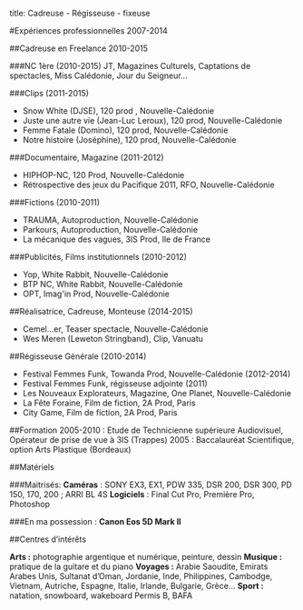 title: Cadreuse - Régisseuse - fixeuse

#Expériences professionnelles 2007-2014

##Cadreuse en Freelance 2010-2015


###NC 1ère (2010-2015)
JT, Magazines Culturels, Captations de spectacles, Miss Calédonie, Jour du Seigneur...

###Clips (2011-2015)
- Snow White (DJSE), 120 prod , Nouvelle-Calédonie
- Juste une autre vie (Jean-Luc Leroux), 120 prod, Nouvelle-Calédonie 
- Femme Fatale (Domino), 120 prod, Nouvelle-Calédonie
- Notre histoire (Joséphine), 120 prod, Nouvelle-Calédonie

###Documentaire, Magazine (2011-2012)
- HIPHOP-NC, 120 Prod, Nouvelle-Calédonie
- Rétrospective des jeux du Pacifique 2011, RFO, Nouvelle-Calédonie

###Fictions (2010-2011)
- TRAUMA, Autoproduction, Nouvelle-Calédonie
- Parkours, Autoproduction, Nouvelle-Calédonie
- La mécanique des vagues, 3IS Prod, Ile de France

###Publicités, Films institutionnels (2010-2012)
- Yop, White Rabbit, Nouvelle-Calédonie
- BTP NC, White Rabbit, Nouvelle-Calédonie
- OPT, Imag'in Prod, Nouvelle-Calédonie

##Réalisatrice, Cadreuse, Monteuse (2014-2015)
- Cemel...er, Teaser spectacle, Nouvelle-Calédonie
- Wes Meren (Leweton Stringband), Clip, Vanuatu

##Régisseuse Générale (2010-2014)
- Festival Femmes Funk, Towanda Prod, Nouvelle-Calédonie (2012-2014)
- Festival Femmes Funk, régisseuse adjointe (2011)
- Les Nouveaux Explorateurs, Magazine, One Planet, Nouvelle-Calédonie
- La Fête Foraine, Film de fiction, 2A Prod, Paris
- City Game, Film de fiction, 2A Prod, Paris

##Formation
2005-2010 : Etude de Technicienne supérieure Audiovisuel, 
	         Opérateur de prise de vue à 3IS (Trappes)
2005      : Baccalauréat Scientifique, option Arts Plastique (Bordeaux)

##Matériels

###Maitrisés:
**Caméras** : SONY EX3, EX1, PDW 335, DSR 200, DSR 300, PD 150, 170, 200 ; ARRI BL 4S
**Logiciels** : Final Cut Pro,  Première Pro, Photoshop

###En ma possession :
**Canon Eos 5D Mark II**

##Centres d’intérêts

**Arts :** photographie argentique et numérique, peinture, dessin
**Musique :** pratique de la guitare et du piano
**Voyages :** Arabie Saoudite, Emirats Arabes Unis,  Sultanat d’Oman, Jordanie, Inde, Philippines,	 Cambodge, Vietnam, Autriche, Espagne, Italie, Irlande, Bulgarie, Grèce…
**Sport :** natation, snowboard, wakeboard
Permis  B,  BAFA




